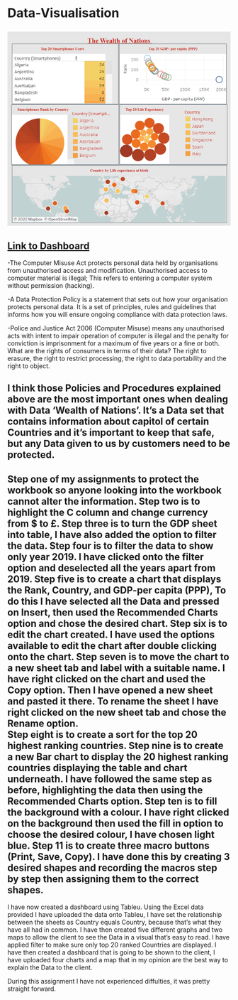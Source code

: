 # Data-Visualisation
![alt text](https://github.com/Aabazay/Data-Visualisation/blob/2cf6dead81483ea02ec82f36b8058e9e25e4b54c/Wealth%20of%20Nation%20Tableu.png)

[Link to Dashboard](https://public.tableau.com/views/WealthofNations_16666223216330/Dashboard1?:language=en-GB&publish=yes&:display_count=n&:origin=viz_share_link)
-----------------------------------
-The Computer Misuse Act protects personal data held by organisations from unauthorised access and modification. Unauthorised access to computer material is illegal; This refers to entering a computer system without permission (hacking).

-A Data Protection Policy is a statement that sets out how your organisation protects personal data. It is a set of principles, rules and guidelines that informs how you will ensure ongoing compliance with data protection laws.

-Police and Justice Act 2006 (Computer Misuse) means any unauthorised acts with intent to impair operation of computer is illegal and the penalty for conviction is imprisonment for a maximum of five years or a fine or both.
What are the rights of consumers in terms of their data? The right to erasure, the right to restrict processing, the right to data portability and the right to object.

I think those Policies and Procedures explained above are the most important ones when dealing with Data ‘Wealth of Nations’. It’s a Data set that contains information about capitol of certain Countries and it’s important to keep that safe, but any Data given to us by customers need to be protected. 
-----------------------------------

Step one of my assignments to protect the workbook so anyone looking into the workbook cannot alter the information.
Step two is to highlight the C column and change currency from $ to £. 
Step three is to turn the GDP sheet into table, I have also added the option to filter the data.
Step four is to filter the data to show only year 2019. I have clicked onto the filter option and deselected all the years apart from 2019.
Step five is to create a chart that displays the Rank, Country, and GDP-per capita (PPP), To do this I have selected all the Data and pressed on Insert, then used the Recommended Charts option and chose the desired chart.
Step six is to edit the chart created. I have used the options available to edit the chart after double clicking onto the chart.
Step seven is to move the chart to a new sheet tab and label with a suitable name. I have right clicked on the chart and used the Copy option. Then I have opened a new sheet and pasted it there. To rename the sheet I have right clicked on the new sheet tab and chose the Rename option.    
Step eight is to create a sort for the top 20 highest ranking countries.
Step nine is to create a new Bar chart to display the 20 highest ranking countries displaying the table and chart underneath. I have followed the same step as before, highlighting the data then using the Recommended Charts option.
Step ten is to fill the background with a colour. I have right clicked on the background then used the fill in option to choose the desired colour, I have chosen light blue. 
Step 11 is to create three macro buttons (Print, Save, Copy). I have done this by creating 3 desired shapes and recording the macros step by step then assigning them to the correct shapes.
--------------------------------

I have now created a dashboard using Tableu. 
Using the Excel data provided I have uploaded the data onto Tableu, I have set the relationship between the sheets as Country equals Country, because that’s what they have all had in common. 
I have then created five different graphs and two maps to allow the client to see the Data in a visual that’s easy to read. I have applied filter to make sure only top 20 ranked Countries are displayed. I have then created a dashboard that is going to be shown to the client, I have uploaded four charts and a map that in my opinion are the best way to explain the Data to the client. 


During this assignment I have not experienced diffulties, it was pretty straight forward.


